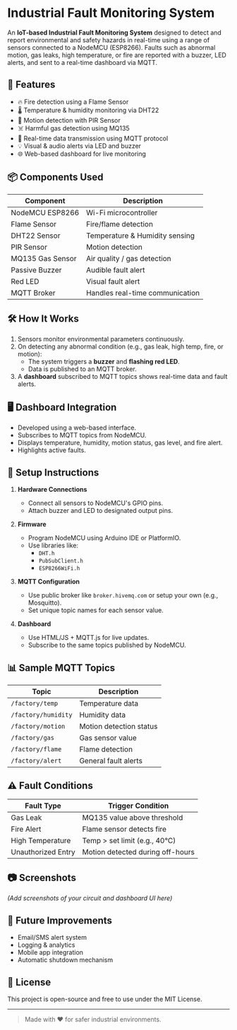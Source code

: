 # Industrial Fault Monitoring System

An **IoT-based Industrial Fault Monitoring System** designed to detect and report environmental and safety hazards in real-time using a range of sensors connected to a NodeMCU (ESP8266). Faults such as abnormal motion, gas leaks, high temperature, or fire are reported with a buzzer, LED alerts, and sent to a real-time dashboard via MQTT.

## 🚀 Features

- 🔥 Fire detection using a Flame Sensor
- 🌡️ Temperature & humidity monitoring via DHT22
- 🏃 Motion detection with PIR Sensor
- ☠️ Harmful gas detection using MQ135
- 📶 Real-time data transmission using MQTT protocol
- 💡 Visual & audio alerts via LED and buzzer
- 🌐 Web-based dashboard for live monitoring

## 📦 Components Used

| Component         | Description                      |
|------------------|----------------------------------|
| NodeMCU ESP8266  | Wi-Fi microcontroller            |
| Flame Sensor     | Fire/flame detection             |
| DHT22 Sensor     | Temperature & Humidity sensing   |
| PIR Sensor       | Motion detection                 |
| MQ135 Gas Sensor | Air quality / gas detection      |
| Passive Buzzer   | Audible fault alert              |
| Red LED          | Visual fault alert               |
| MQTT Broker      | Handles real-time communication  |

## 🛠️ How It Works

1. Sensors monitor environmental parameters continuously.
2. On detecting any abnormal condition (e.g., gas leak, high temp, fire, or motion):
   - The system triggers a **buzzer** and **flashing red LED**.
   - Data is published to an MQTT broker.
3. A **dashboard** subscribed to MQTT topics shows real-time data and fault alerts.

## 🖥️ Dashboard Integration

- Developed using a web-based interface.
- Subscribes to MQTT topics from NodeMCU.
- Displays temperature, humidity, motion status, gas level, and fire alert.
- Highlights active faults.

## 🔧 Setup Instructions

1. **Hardware Connections**
   - Connect all sensors to NodeMCU's GPIO pins.
   - Attach buzzer and LED to designated output pins.

2. **Firmware**
   - Program NodeMCU using Arduino IDE or PlatformIO.
   - Use libraries like:
     - `DHT.h`
     - `PubSubClient.h`
     - `ESP8266WiFi.h`

3. **MQTT Configuration**
   - Use public broker like `broker.hivemq.com` or setup your own (e.g., Mosquitto).
   - Set unique topic names for each sensor value.

4. **Dashboard**
   - Use HTML/JS + MQTT.js for live updates.
   - Subscribe to the same topics published by NodeMCU.

## 📊 Sample MQTT Topics

| Topic                    | Description             |
|--------------------------|-------------------------|
| `/factory/temp`          | Temperature data        |
| `/factory/humidity`      | Humidity data           |
| `/factory/motion`        | Motion detection status |
| `/factory/gas`           | Gas sensor value        |
| `/factory/flame`         | Flame detection         |
| `/factory/alert`         | General fault alerts    |

## ⚠️ Fault Conditions

| Fault Type        | Trigger Condition                     |
|-------------------|----------------------------------------|
| Gas Leak          | MQ135 value above threshold            |
| Fire Alert        | Flame sensor detects fire              |
| High Temperature  | Temp > set limit (e.g., 40°C)          |
| Unauthorized Entry| Motion detected during off-hours       |

## 📷 Screenshots

*(Add screenshots of your circuit and dashboard UI here)*

## 🧠 Future Improvements

- Email/SMS alert system
- Logging & analytics
- Mobile app integration
- Automatic shutdown mechanism

## 📜 License

This project is open-source and free to use under the MIT License.

---

> Made with ❤️ for safer industrial environments.
